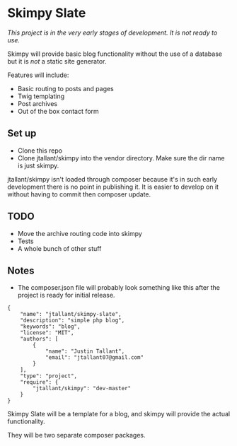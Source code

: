 # Skimpy Slate

*This project is in the very early stages of development. It is not ready to use.*

Skimpy will provide basic blog functionality without the use of a database but it is *not* a static site generator.

Features will include:
* Basic routing to posts and pages
* Twig templating
* Post archives
* Out of the box contact form

## Set up
* Clone this repo
* Clone jtallant/skimpy into the vendor directory. Make sure the dir name is just skimpy.

jtallant/skimpy isn't loaded through composer because it's in such early development there is no point in publishing it. It is easier to develop on it without having to commit then composer update.

## TODO
* Move the archive routing code into skimpy
* Tests
* A whole bunch of other stuff

## Notes
* The composer.json file will probably look something like this after the project is ready for initial release.

```
{
	"name": "jtallant/skimpy-slate",
	"description": "simple php blog",
	"keywords": "blog",
	"license": "MIT",
    "authors": [
        {
            "name": "Justin Tallant",
            "email": "jtallant07@gmail.com"
        }
    ],
	"type": "project",
    "require": {
    	"jtallant/skimpy": "dev-master"
    }
}
```

Skimpy Slate will be a template for a blog, and skimpy will provide the actual functionality.

They will be two separate composer packages.